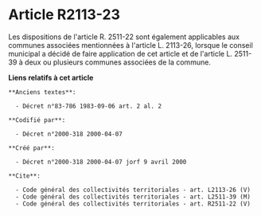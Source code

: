 # Article R2113-23

Les dispositions de l'article R. 2511-22 sont également applicables aux communes associées mentionnées à l'article L.
2113-26, lorsque le conseil municipal a décidé de faire application de cet article et de l'article L. 2511-39 à deux ou
plusieurs communes associées de la commune.

**Liens relatifs à cet article**

	**Anciens textes**:

	  - Décret n°83-786 1983-09-06 art. 2 al. 2

	**Codifié par**:

	  - Décret n°2000-318 2000-04-07

	**Créé par**:

	  - Décret n°2000-318 2000-04-07 jorf 9 avril 2000

	**Cite**:

	  - Code général des collectivités territoriales - art. L2113-26 (V)
	  - Code général des collectivités territoriales - art. L2511-39 (M)
	  - Code général des collectivités territoriales - art. R2511-22 (V)
